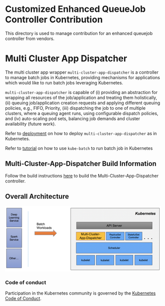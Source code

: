 Customized Enhanced QueueJob Controller Contribution
==

This directory is used to manage contribution for an enhanced queuejob controller from vendors.

# Multi Cluster App Dispatcher

The multi cluster app wrapper `multi-cluster-app-dispatcher` is a controller to manage batch jobs in Kubernetes, providing mechanisms for applications which would like to run batch jobs leveraging Kubernetes. 

`multi-cluster-app-dispatcher` is capable of (i) providing an abstraction for wrapping all resources of the job/application and treating them holistically, (ii) queuing job/application creation requests and applying different queuing policies, e.g., FIFO, Priority, (iii) dispatching the job to one of multiple clusters, where a queuing agent runs, using configurable dispatch policies, and (iv) auto-scaling pod sets, balancing job demands and cluster availability (future work).

Refer to [deployment](deployment/deployment.md) on how to deploy `multi-cluster-app-dispatcher` as in Kubernetes.

Refer to [tutorial](doc/usage/tutorial.md) on how to use `kube-batch` to run batch job in Kubernetes

## Multi-Cluster-App-Dispatcher Build Information

Follow the build instructions [here](./doc/build/build.md) to build the Multi-Cluster-App-Dispatcher controller.

## Overall Architecture

![xqueuejob-controler](doc/images/xqueuejob-controller.png)


### Code of conduct

Participation in the Kubernetes community is governed by the [Kubernetes Code of Conduct](code-of-conduct.md).
